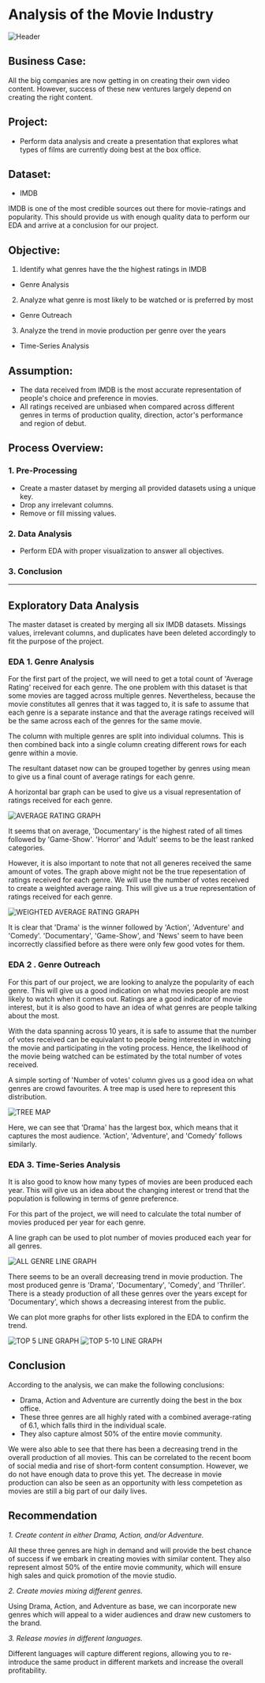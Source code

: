 # Analysis of the Movie Industry

![Header](https://github.com/dicchyantgurung/Exploratory-data-analysis-of-the-movie-industry/blob/main/Images/Movie%20header.jpeg)

## Business Case:

All the big companies are now getting in on creating their own video content. However, success of these new ventures largely depend on creating the right content.


## Project:

* Perform data analysis and create a presentation that explores what types of films are currently doing best at the box office.


## Dataset:

* IMDB

IMDB is one of the most credible sources out there for movie-ratings and popularity. This should provide us with enough quality data to perform our EDA and arrive at a conclusion for our project. 


## Objective:

1. Identify what genres have the the highest ratings in IMDB 
* Genre Analysis

2. Analyze what genre is most likely to be watched or is preferred by most 
* Genre Outreach

3. Analyze the trend in movie production per genre over the years
* Time-Series Analysis


## Assumption:

* The data received from IMDB is the most accurate representation of people's choice and preference in movies.
* All ratings received are unbiased when compared across different genres in terms of production quality, direction, actor's performance and region of debut.


## Process Overview:

### 1. Pre-Processing

* Create a master dataset by merging all provided datasets using a unique key.
* Drop any irrelevant columns.
* Remove or fill missing values.

### 2. Data Analysis

* Perform EDA with proper visualization to answer all objectives.

### 3. Conclusion

------------------------------------------

## Exploratory Data Analysis

The master dataset is created by merging all six IMDB datasets. Missings values, irrelevant columns, and duplicates have been deleted accordingly to fit the purpose of the project.


### EDA 1. Genre Analysis

For the first part of the project, we will need to get a total count of 'Average Rating' received for each genre. The one problem with this dataset is that some movies are tagged across multiple genres. Nevertheless, because the movie constitutes all genres that it was tagged to,
it is safe to assume that each genre is a separate instance and that the average ratings received will be the same across each of the genres for the same movie.

The column with multiple genres are split into individual columns. This is then combined back into a single column creating different rows for each genre within a movie. 

The resultant dataset now can be grouped together by genres using mean to give us a final count of average ratings for each genre.

A horizontal bar graph can be used to give us a visual representation of ratings received for each genre.

![AVERAGE RATING GRAPH](https://github.com/dicchyantgurung/Exploratory-data-analysis-of-the-movie-industry/blob/main/Images/Average_Rating.png)

It seems that on average, 'Documentary' is the highest rated of all times followed by 'Game-Show'. 'Horror' and 'Adult' seems to be the least ranked categories.

However, it is also important to note that not all generes received the same amount of votes. The graph above might not be the true repesentation of ratings received for each genre. We will use the number of votes received
to create a weighted average raing. This will give us a true representation of ratings received for each genre.

![WEIGHTED AVERAGE RATING GRAPH](https://github.com/dicchyantgurung/Exploratory-data-analysis-of-the-movie-industry/blob/main/Images/Weighted_Average_Rating_Votes.png)
  
It is clear that 'Drama' is the winner followed by 'Action', 'Adventure' and 'Comedy'. 'Documentary', 'Game-Show', and 'News' seem to have been incorrectly classified before as there were only few good votes for them. 
 

### EDA 2 . Genre Outreach

For this part of our project, we are looking to analyze the popularity of each genre. This will give us a good indication on what movies people are most likely to watch when it comes out. Ratings are a good indicator of movie interest, but it is also good to have an idea of what genres are people talking about the most.

With the data spanning across 10 years, it is safe to assume that the number of votes received can be equivalant to people being interested in watching the movie and participating in the voting process. Hence, the likelihood of the movie being watched can be estimated by the total number of votes received. 

A simple sorting of 'Number of votes' column gives us a good idea on what genres are crowd favourites. A tree map is used here to represent this distribution.

![TREE MAP](https://github.com/dicchyantgurung/Exploratory-data-analysis-of-the-movie-industry/blob/main/Images/Tree_Map.png)

Here, we can see that 'Drama' has the largest box, which means that it captures the most audience. 'Action', 'Adventure', and 'Comedy' follows similarly.


### EDA 3. Time-Series Analysis

It is also good to know how many types of movies are been produced each year. This will give us an idea about the changing interest or trend that the population is following in terms of genre preference.

For this part of the project, we will need to calculate the total number of movies produced per year for each genre.

A line graph can be used to plot number of movies produced each year for all genres.

![ALL GENRE LINE GRAPH](https://github.com/dicchyantgurung/Exploratory-data-analysis-of-the-movie-industry/blob/main/Images/Time_Series_All_2.png)

There seems to be an overall decreasing trend in movie production. The most produced genre is 'Drama', 'Documentary', 'Comedy', and 'Thriller'. There is a steady production of all these genres over the years except for 'Documentary', which shows a decreasing interest from the public.

We can plot more graphs for other lists explored in the EDA to confirm the trend. 

![TOP 5 LINE GRAPH](https://github.com/dicchyantgurung/Exploratory-data-analysis-of-the-movie-industry/blob/main/Images/Time_Series_Top_5.png)
![TOP 5-10 LINE GRAPH](https://github.com/dicchyantgurung/Exploratory-data-analysis-of-the-movie-industry/blob/main/Images/Time_Series_Top_5-10.png)


## Conclusion

According to the analysis, we can make the following conclusions:

- Drama, Action and Adventure are currently doing the best in the box office.
- These three genres are all highly rated with a combined average-rating of 6.1, which falls third in the individual scale.
- They also capture almost 50% of the entire movie community.

We were also able to see that there has been a decreasing trend in the overall production of all movies. This can be correlated to the recent boom of social media and rise of short-form content consumption. However, we do not have enough data to prove this yet. The decrease in movie production can also be seen as an opportunity with less competetion as movies are still a big part of our daily lives. 

## Recommendation

*1. Create content in either Drama, Action, and/or Adventure.*

All these three genres are high in demand and will provide the best chance of success if we embark in creating movies with similar content. They also represent almost 50% of the entire movie community, which will ensure high sales and quick promotion of the movie studio.

*2. Create movies mixing different genres.*

Using Drama, Action, and Adventure as base, we can incorporate new genres which will appeal to a wider audiences and draw new customers to the brand.

*3. Release movies in different languages.*

Different languages will capture different regions, allowing you to re-introduce the same product in different markets and increase the overall profitability.

 






